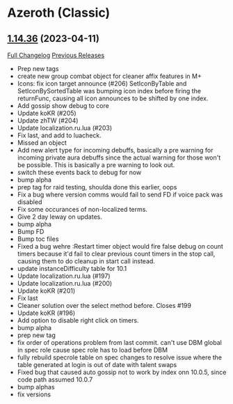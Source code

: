 # <DBM> Azeroth (Classic)

## [1.14.36](https://github.com/DeadlyBossMods/DBM-Classic/tree/1.14.36) (2023-04-11)
[Full Changelog](https://github.com/DeadlyBossMods/DBM-Classic/compare/1.14.35...1.14.36) [Previous Releases](https://github.com/DeadlyBossMods/DBM-Classic/releases)

- Prep new tags  
- create new group combat object for cleaner affix features in M+  
- Icons: fix icon target announce (#206) SetIconByTable and SetIconBySortedTable was bumping icon index before firing the returnFunc, causing all icon announces to be shifted by one index.  
- Add gossip show debug to core  
- Update koKR (#205)  
- Update zhTW (#204)  
- Update localization.ru.lua (#203)  
- Fix last, and add to luacheck.  
- Missed an object  
- Add new alert type for incoming debuffs, basically a pre warning for incoming private aura debuffs since the actual warning for those won't be possible. This is basically a pre warning to look out.  
- switch these events back to debug for now  
- bump alpha  
- prep tag for raid testing, shoulda done this earlier, oops  
- Fix a bug where version comms would fail to send FD if voice pack was disabled  
- Fix some occurances of non-localized terms.  
- Give 2 day leway on updates.  
- bump alpha  
- Bump FD  
- Bump toc files  
- Fixed a bug wehre :Restart timer object would fire false debug on count timers because it'd fail to clear previous count timers in the stop call, causing them to do cleanup in start call instead.  
- update instanceDifficulty table for 10.1  
- Update localization.ru.lua (#197)  
- Update localization.ru.lua (#200)  
- Update koKR (#201)  
- Fix last  
- Cleaner solution over the select method before. Closes #199  
- Update koKR (#196)  
- Add option to disable right click on timers.  
- bump alpha  
- prep new tag  
- fix order of operations problem from last commit. can't use DBM global in spec role cause spec role has to load before DBM  
- fully rebuild specrole table on spec changes to resolve issue where the table generated at login is out of date with talent swaps  
- Fixed bug that caused auto gossip not to work by index onn 10.0.5, since code path assumed 10.0.7  
- bump alphas  
- fix versions  
